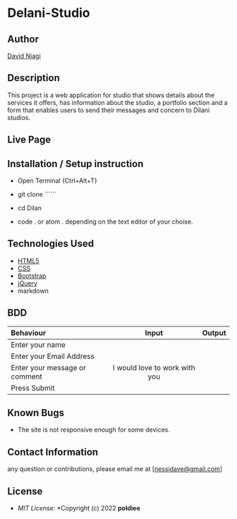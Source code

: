 # Delani-Studio

## Author

[David Njagi](https://github.com/poldiee)

## Description

This project is a web application for studio that shows details about the services it offers, has information about the studio, a portfolio section and a form that enables users to send their messages and concern to Dilani studios. 


## Live Page 


## Installation / Setup instruction
* Open Terminal {Ctrl+Alt+T}

* git clone ``````

* cd Dilan

* code . or atom . depending on the text editor of your choise.

## Technologies Used

* [HTML5]()
* [CSS]()
* [Bootstrap]()
* [jQuery]()
* markdown


## BDD
| Behaviour      | Input        | Output       |
| :------------- | :----------: | -----------: |
|  Enter your name  |   |     |
| Enter your Email Address  | |   |
| Enter your message or comment   |  I would love to work with you     |     |
| Press Submit|     ||

## Known Bugs
* The site is not responsive enough for some devices. 
## Contact Information 

any question or contributions, please email me at [nessidave@gmail.com]

## License
* *MIT License:*
*Copyright (c) 2022  **poldiee**

